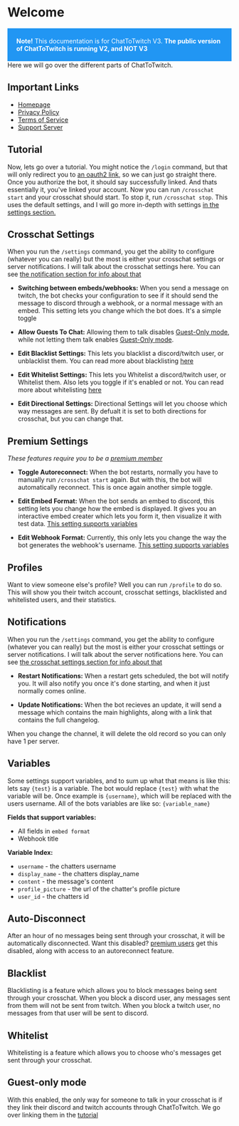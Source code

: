 <style>
.alert {
  padding: 20px;
  background-color: #2196F3;
  color: white;
}
</style>

# Welcome

<div class="alert"> 
  <strong>Note!</strong> This documentation is for ChatToTwitch V3. <strong>The public version of ChatToTwitch is running V2, and NOT V3</strong>
</div>
Here we will go over the different parts of ChatToTwitch.

## Important Links

- [Homepage](https://www.cibere.dev/chattotwitch)
- [Privacy Policy](https://www.cibere.dev/chattotwitch/privacy-policy)
- [Terms of Service](https://www.cibere.dev/chattotwitch/terms-of-service)
- [Support Server](https://discord.gg/pP4mKKbRvk)

## Tutorial

Now, lets go over a tutorial. You might notice the `/login` command, but that will only redirect you to [an oauth2 link](https://discord.com/oauth2/authorize?client_id=1005605461699088516&redirect_uri=https%3A%2F%2Fwww.cibere.dev%2Fchattotwitch%2Flink&response_type=code&scope=identify%20connections), so we can just go straight there.
Once you authorize the bot, it should say successfully linked. And thats essentially it, you've linked your account. Now you can run `/crosschat start` and your crosschat should start. To stop it, run `/crosschat stop`. This uses the default settings, and I will go more in-depth with settings [in the settings section.](#crosschat-settings)

## Crosschat Settings

When you run the `/settings` command, you get the ability to configure (whatever you can really) but the most is either your crosschat settings or server notifications. I will talk about the crosschat settings here. You can see [the notification section for info about that](#notifications)

- **Switching between embeds/webhooks:**
  When you send a message on twitch, the bot checks your configuration to see if it should send the message to discord through a webhook, or a normal message with an embed. This setting lets you change which the bot does. It's a simple toggle

- **Allow Guests To Chat:**
  Allowing them to talk disables [Guest-Only mode](#guest-only-mode), while not letting them talk enables [Guest-Only mode](#guest-only-mode).

- **Edit Blacklist Settings:**
  This lets you blacklist a discord/twitch user, or unblacklist them. You can read more about blacklisting [here](#blacklist)

- **Edit Whitelist Settings:**
  This lets you Whitelist a discord/twitch user, or Whitelist them. Also lets you toggle if it's enabled or not. You can read more about whitelisting [here](#whitelist)

- **Edit Directional Settings:**
  Directional Settings will let you choose which way messages are sent. By defualt it is set to both directions for crosschat, but you can change that.

## Premium Settings

_These features require you to be a [premium member](/premium/)_

- **Toggle Autoreconnect:**
  When the bot restarts, normally you have to manually run `/crosschat start` again. But with this, the bot will automatically reconnect. This is once again another simple toggle.

- **Edit Embed Format:**
  When the bot sends an embed to discord, this setting lets you change how the embed is displayed. It gives you an interactive embed creater which lets you form it, then visualize it with test data. [This setting supports variables](#variables)

- **Edit Webhook Format:**
  Currently, this only lets you change the way the bot generates the webhook's username. [This setting supports variables](#variables)

## Profiles

Want to view someone else's profile? Well you can run `/profile` to do so. This will show you their twitch account, crosschat settings, blacklisted and whitelisted users, and their statistics.

## Notifications

When you run the `/settings` command, you get the ability to configure (whatever you can really) but the most is either your crosschat settings or server notifications. I will talk about the server notifications here. You can see [the crosschat settings section for info about that](#crosschat-settings)

- **Restart Notifications:**
  When a restart gets scheduled, the bot will notify you. It will also notify you once it's done starting, and when it just normally comes online.

- **Update Notifications:**
  When the bot recieves an update, it will send a message which contains the main highlights, along with a link that contains the full changelog.

When you change the channel, it will delete the old record so you can only have 1 per server.

## Variables

Some settings support variables, and to sum up what that means is like this: lets say `{test}` is a variable. The bot would replace `{test}` with what the variable will be. Once example is `{username}`, which will be replaced with the users username. All of the bots variables are like so: `{variable_name}`

**Fields that support variables:**

- All fields in `embed format`
- Webhook title

**Variable Index:**

- `username` - the chatters username
- `display_name` - the chatters display_name
- `content` - the message's content
- `profile_picture` - the url of the chatter's profile picture
- `user_id` - the chatters id

## Auto-Disconnect

After an hour of no messages being sent through your crosschat, it will be automatically disconnected. Want this disabled? [premium users](/premium/) get this disabled, along with access to an autoreconnect feature.

## Blacklist

Blacklisting is a feature which allows you to block messages being sent through your crosschat. When you block a discord user, any messages sent from them will not be sent from twitch.
When you block a twitch user, no messages from that user will be sent to discord.

## Whitelist

Whitelisting is a feature which allows you to choose who's messages get sent through your crosschat.

## Guest-only mode

With this enabled, the only way for someone to talk in your crosschat is if they link their discord and twitch accounts through ChatToTwitch. We go over linking them in the [tutorial](#tutorial)
